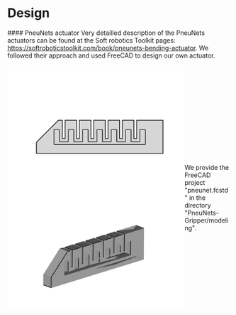 Design
=======================

#### PneuNets actuator
Very detailled description of the PneuNets actuators can be found at the Soft robotics Toolkit pages: https://softroboticstoolkit.com/book/pneunets-bending-actuator. We followed their approach and used FreeCAD to design our own actuator.

<img src="../images/design1.png" align="left" width="400"/>
<img src="../images/design3.png" align="left" width="400"/>
<br/><br/><br/><br/><br/><br/><br/><br/><br/><br/><br/><br/><br/>
We provide the FreeCAD project "pneunet.fcstd" in the directory "PneuNets-Gripper/modeling".



